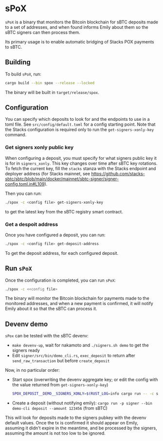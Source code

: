# sPoX

`sPoX` is a binary that monitors the Bitcoin blockchain for sBTC deposits made to a set of addresses, and when found
informs Emily about them so the sBTC signers can then process them.

Its primary usage is to enable automatic bridging of Stacks POX payments to sBTC.

## Building

To build `sPoX`, run:
```bash
cargo build --bin spox --release --locked
```

The binary will be built in `target/release/spox`.

## Configuration

You can specify which deposits to look for and the endpoints to use in a toml file.
See `src/config/default.toml` for a config starting point. Note that the Stacks configuration is required only to run
the `get-signers-xonly-key` command.

### Get signers xonly public key

When configuring a deposit, you must specify for what signers public key it is for in `signers_xonly`. This key changes
over time after sBTC key rotations. To fetch the current key, fill the `stacks` stanza with the Stacks endpoint and 
deployer address (for Stacks mainnet, see https://github.com/stacks-sbtc/sbtc/blob/main/docker/mainnet/sbtc-signer/signer-config.toml.in#L109).

Then you can run:
```bash
./spox -c <config file> get-signers-xonly-key
```
to get the latest key from the sBTC registry smart contract.

### Get a despoit address

Once you have configured a deposit, you can run:
```bash
./spox -c <config file> get-deposit-address
```
To get the deposit address, for each configured deposit.

## Run `sPoX`

Once the configuration is completed, you can run `sPoX`:
```bash
./spox -c <<config file>
```
The binary will monitor the Bitcoin blockchain for payments made to the monitored addresses, and when a new payment is
confirmed, it will notify Emily about it so that the sBTC can process it.

## Devenv demo

`sPox` can be tested with the sBTC devenv:
 - `make devenv-up`, wait for nakamoto and `./signers.sh demo` to get the signers ready
 - Edit `signer/src/bin/demo_cli.rs`, `exec_deposit` to return after `send_raw_transaction` but before `create_deposit`
 
Now, in no particular order:
 - Start spox (overwriting the devenv aggregate key; or edit the config with the value returned from `get-signers-xonly-key`)
    ```bash
    SPOX_DEPOSIT__DEMO__SIGNERS_XONLY=$(RUST_LOG=info cargo run -- -c src/config/default.toml get-signers-xonly-key) RUST_LOG=debug cargo run -- -c src/config/default.toml
    ```
 - Create a deposit (without notifying emily): `cargo run -p signer --bin demo-cli deposit --amount 123456` (from sBTC)

This will look for deposits made to the signers pubkey with the devenv default values. Once the tx is confirmed it should appear on Emily, assuming it didn't expire in the meantime, and be processed by the signers, assuming the amount is not too low to be ignored.
